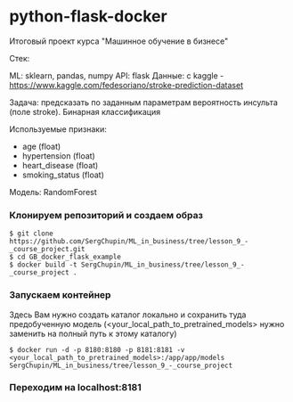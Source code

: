 # python-flask-docker
Итоговый проект курса "Машинное обучение в бизнесе"

Стек:

ML: sklearn, pandas, numpy
API: flask
Данные: с kaggle - https://www.kaggle.com/fedesoriano/stroke-prediction-dataset

Задача: предсказать по заданным параметрам вероятность инсульта (поле stroke). Бинарная классификация

Используемые признаки:

- age (float)
- hypertension (float)
- heart_disease (float)
- smoking_status (float)

Модель: RandomForest

### Клонируем репозиторий и создаем образ
```
$ git clone https://github.com/SergChupin/ML_in_business/tree/lesson_9_-_course_project.git
$ cd GB_docker_flask_example
$ docker build -t SergChupin/ML_in_business/tree/lesson_9_-_course_project .
```

### Запускаем контейнер

Здесь Вам нужно создать каталог локально и сохранить туда предобученную модель (<your_local_path_to_pretrained_models> нужно заменить на полный путь к этому каталогу)
```
$ docker run -d -p 8180:8180 -p 8181:8181 -v <your_local_path_to_pretrained_models>:/app/app/models SergChupin/ML_in_business/tree/lesson_9_-_course_project
```

### Переходим на localhost:8181
